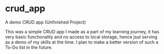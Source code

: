 # crud_app
A demo CRUD app (Unfinished Project)

This was a simple CRUD app I made as a part of my learning journey, it has very basic functionality and no access to local storage, hence jsut serving as a demo of my skills at the time. I plan to make a better version of such a To-Do list in the future.
